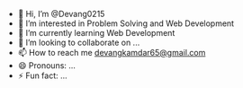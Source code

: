 - 👋 Hi, I’m @Devang0215
- 👀 I’m interested in Problem Solving and Web Development
- 🌱 I’m currently learning Web Development
- 💞️ I’m looking to collaborate on ...
- 📫 How to reach me devangkamdar65@gmail.com
- 😄 Pronouns: ...
- ⚡ Fun fact: ...

<!---
Devang0215/Devang0215 is a ✨ special ✨ repository because its `README.md` (this file) appears on your GitHub profile.
You can click the Preview link to take a look at your changes.
--->
